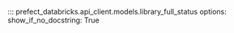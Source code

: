 ::: prefect_databricks.api_client.models.library_full_status
    options:
      show_if_no_docstring: True